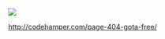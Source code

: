 <img src='http://codehamper.com/wp-content/uploads/2015/02/Captura-de-tela-de-2015-02-02-142456.png' />

http://codehamper.com/page-404-gota-free/
